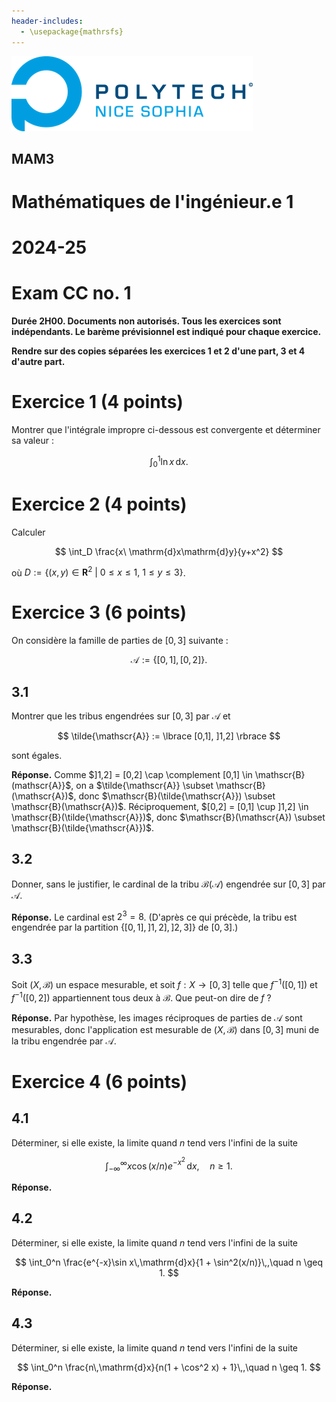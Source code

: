 ```yaml
---
header-includes:
  - \usepackage{mathrsfs}
---
```

![PNS](https://raw.githubusercontent.com/pns-mam/mi1/master/logo-pns.png)

## MAM3

# Mathématiques de l'ingénieur.e 1
# 2024-25
# Exam CC no. 1

**Durée 2H00. Documents non autorisés. Tous les exercices sont indépendants.
Le barème prévisionnel est indiqué pour chaque exercice.**

**Rendre sur des copies séparées les exercices 1 et 2 d'une part, 3 et 4 d'autre part.** 

# Exercice 1 (4 points)
Montrer que l'intégrale impropre ci-dessous est convergente et déterminer sa valeur :

$$ \int_0^1 \ln x\,\mathrm{d}x. $$

# Exercice 2 (4 points)
Calculer

$$ \int_D \frac{x\ \mathrm{d}x\mathrm{d}y}{y+x^2} $$

où $D := \lbrace (x,y) \in \mathbf{R}^2\ |\ 0 \leq x \leq 1,\ 1 \leq y \leq 3 \rbrace$.

# Exercice 3 (6 points)
On considère la famille de parties de $[0,3]$ suivante :

$$ \mathscr{A} := \lbrace [0,1], [0, 2] \rbrace. $$

## 3.1
Montrer que les tribus engendrées sur $[0,3]$ par $\mathscr{A}$ et

$$ \tilde{\mathscr{A}} := \lbrace [0,1], ]1,2] \rbrace $$

sont égales.

**Réponse.** Comme $]1,2] = [0,2] \cap \complement [0,1] \in \mathscr{B}(mathscr{A}}$,
on a $\tilde{\mathscr{A}} \subset \mathscr{B}(\mathscr{A})$,
donc $\mathscr{B}(\tilde{\mathscr{A}}) \subset \mathscr{B}(\mathscr{A})$.
Réciproquement, $[0,2] = [0,1] \cup ]1,2] \in \mathscr{B}(\tilde{\mathscr{A}})$,
donc $\mathscr{B}(\mathscr{A}) \subset \mathscr{B}(\tilde{\mathscr{A}})$.

## 3.2
Donner, sans le justifier, le cardinal de la tribu $\mathscr{B}(\mathscr{A})$ engendrée sur $[0,3]$ par $\mathscr{A}$.

**Réponse.** Le cardinal est $2^3 = 8$. (D'après ce qui précède, la tribu est engendrée par la partition
$\lbrace [0,1],]1,2],]2,3] \rbrace$ de $[0,3]$.)

## 3.3
Soit $(X,\mathscr{B})$ un espace mesurable, et soit $f : X \to [0,3]$ telle que $f^{-1}([0,1])$ et $f^{-1}([0,2])$ appartiennent tous deux à $\mathscr{B}$. Que peut-on dire de $f$ ? 

**Réponse.** Par hypothèse, les images réciproques de parties de $\mathscr{A}$ sont mesurables, donc l'application est mesurable de $(X,\mathscr{B})$ dans $[0,3]$ muni de la tribu engendrée par $\mathscr{A}$.

# Exercice 4 (6 points)

## 4.1
Déterminer, si elle existe, la limite quand $n$ tend vers l'infini de la suite

$$ \int_{-\infty}^\infty x\cos(x/n)e^{-x^2}\,\mathrm{d}x,\quad n \geq 1. $$

**Réponse.**

## 4.2
Déterminer, si elle existe, la limite quand $n$ tend vers l'infini de la suite

$$ \int_0^n \frac{e^{-x}\sin x\,\mathrm{d}x}{1 + \sin^2(x/n)}\,,\quad n \geq 1. $$

**Réponse.**

## 4.3
Déterminer, si elle existe, la limite quand $n$ tend vers l'infini de la suite

$$ \int_0^n \frac{n\,\mathrm{d}x}{n(1 + \cos^2 x) + 1}\,,\quad n \geq 1. $$

**Réponse.**